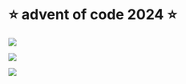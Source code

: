 # ⭐️ advent of code 2024 ⭐️

![](https://img.shields.io/badge/day%20📅-10-blue)
  
![](https://img.shields.io/badge/stars%20⭐-18-yellow)
  
![](https://img.shields.io/badge/days%20completed-9-red)
